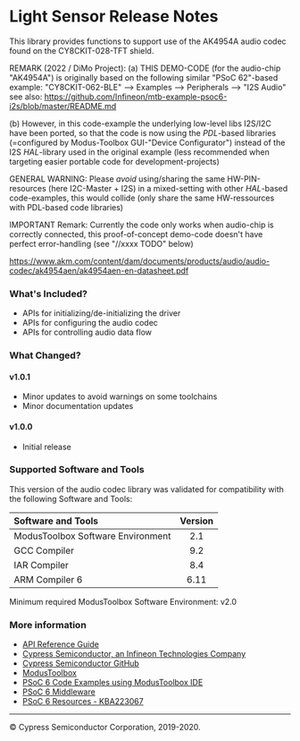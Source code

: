 # Light Sensor Release Notes

This library provides functions to support use of the AK4954A audio codec found on the CY8CKIT-028-TFT shield.

REMARK (2022 / DiMo Project):
(a) THIS DEMO-CODE (for the audio-chip "AK4954A") is originally based on the following similar "PSoC 62"-based example:
"CY8CKIT-062-BLE" --> Examples --> Peripherals --> "I2S Audio" see also: https://github.com/Infineon/mtb-example-psoc6-i2s/blob/master/README.md

(b) However, in this code-example the underlying low-level libs I2S/I2C have been ported, so that the code is now using the *PDL*-based libraries (=configured by Modus-Toolbox GUI-"Device Configurator")
instead of the I2S *HAL*-library used in the original example (less recommended when targeting easier portable code for development-projects)

GENERAL WARNING: Please *avoid* using/sharing the same HW-PIN-resources (here I2C-Master + I2S) in a mixed-setting with other *HAL*-based code-examples, this would collide (only share the same HW-ressources with PDL-based code libraries)

IMPORTANT Remark: Currently the code only works when audio-chip is correctly connected, this proof-of-concept demo-code doesn't have perfect error-handling (see "//xxxx TODO" below)


https://www.akm.com/content/dam/documents/products/audio/audio-codec/ak4954aen/ak4954aen-en-datasheet.pdf

### What's Included?
* APIs for initializing/de-initializing the driver
* APIs for configuring the audio codec
* APIs for controlling audio data flow

### What Changed?
#### v1.0.1
* Minor updates to avoid warnings on some toolchains
* Minor documentation updates
#### v1.0.0
* Initial release

### Supported Software and Tools
This version of the audio codec library was validated for compatibility with the following Software and Tools:

| Software and Tools                        | Version |
| :---                                      | :----:  |
| ModusToolbox Software Environment         | 2.1     |
| GCC Compiler                              | 9.2     |
| IAR Compiler                              | 8.4     |
| ARM Compiler 6                            | 6.11    |

Minimum required ModusToolbox Software Environment: v2.0

### More information

* [API Reference Guide](https://cypresssemiconductorco.github.io/audio-codec-ak4954a/html/index.html)
* [Cypress Semiconductor, an Infineon Technologies Company](http://www.cypress.com)
* [Cypress Semiconductor GitHub](https://github.com/cypresssemiconductorco)
* [ModusToolbox](https://www.cypress.com/products/modustoolbox-software-environment)
* [PSoC 6 Code Examples using ModusToolbox IDE](https://github.com/cypresssemiconductorco/Code-Examples-for-ModusToolbox-Software)
* [PSoC 6 Middleware](https://github.com/cypresssemiconductorco/psoc6-middleware)
* [PSoC 6 Resources - KBA223067](https://community.cypress.com/docs/DOC-14644)

---
© Cypress Semiconductor Corporation, 2019-2020.
